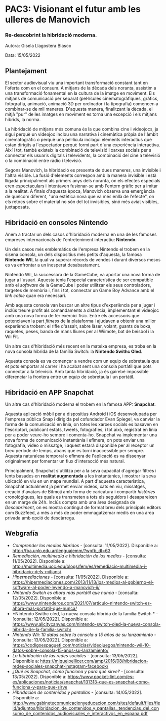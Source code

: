 # PAC3: Visionant el futur amb les ulleres de Manovich 

### Re-descobrint la hibridació moderna.

Autora: Gisela Llagostera Blasco 

Data: 15/05/2022

## Plantejament 
El sector audiovisual viu una important transformació constant tant en l'oferta com en el consum. A mitjans de la dècada dels noranta, assistim a una transformació fonamental en la cultura de la imatge en moviment. Els mitjans de comunicació per separat (pel·lícules cinematogràfiques, gràfics, fotografia, animació, animació 3D per ordinador i la tipografia) comencen a combinar-se de mil maneres. D'aquesta manera, finalitzant la dècada, el mitjà "pur" de les imatges en moviment es torna una excepció i els mitjans híbrids, la norma.

La hibridació de mitjans més comuna és la que combina cine i videojocs, ja sigui perquè un videojoc inclou una narrativa i cinemàtica pròpia de l'àmbit cinematogràfic o perquè una pel·lícula inclogui elements interactius que estan dirigits a l'espectador perquè formi part d'una experiència interactiva. Així i tot, també existeix la combinació de televisió i xarxes socials per a connectar els usuaris digitals i televidents, la combinació del cine a televisió o la combinació entre ràdio i televisió.

Segons Manovich, la hibridació es presenta de dues maneres, una invisible i l'altra visible. La fusió d'elements correspon amb la manera invisible i està lligada principalment als primers anys dels noranta, on els efectes especials eren espectaculars i intentaven fusionar-se amb l'entorn gràfic per a imitar a la realitat. A finals d'aquesta època, Manovich observa una emergència de quelcom diferent, "una estètica nova que va més enllà de l'efecte", on els retocs sobre el material no són del tot invisibles, sinó més aviat visibles, juxtaposats.


## Hibridació en consoles Nintendo 
Anem a tractar un dels casos d'hibridació moderna en una de les famoses empreses internacionals de l'entreteniment interactiu: **Nintendo**.

Un dels casos més emblemàtics de l'empresa Nintendo el trobem en la sisena consola, un dels dispositius més petits d'aquesta, la famosa **Nintendo WII**, la qual va superar rècords de vendes i durant diversos mesos es va enfrontar a un inesperat desabastament.

Nintendo WII, la successora de la GameCube, va aportar una nova forma de jugar a l'usuari. Aquesta tenia l'especial característica de ser compatible amb el *software* de la GameCube i poder utilitzar els seus controladors, targetes de memòria i, fins i tot, connectar un Game Boy Advance amb el *link cable* quan era necessari.

Amb aquesta consola van buscar un altre tipus d'experiència per a jugar i inclús treure profit als comandaments a distància, implementant el videojoc amb una nova forma de fer exercici físic. Entre els accessoris que potenciaven la part *fitness* de la plataforma i ajudaven a obtenir una millor experiència trobem: el rifle d'assalt, sabre làser, volant, guants de boxa, raquetes, peses, banda de mans lliures per al Wiimote, bat de beisbol i la Wii Fit.

Un altre cas d'hibridació més recent en la mateixa empresa, es troba en la nova consola híbrida de la família Switch: la **Nintendo Swithc Oled**.

Aquesta consola es va començar a vendre com un equip de sobretaula que et pots emportar al carrer i ha acabat sent una consola portàtil que pots connectar a la televisió. Amb tanta hibridació, ja és gairebé impossible diferenciar la frontera entre un equip de sobretaula i un portàtil.

## Hibridació en APP Snapchat

Un altre cas d'hibridació moderna el trobem en la famosa APP: **Snapchat**. 

Aquesta aplicació mòbil per a dispositius Android i iOS desenvolupada per l'empresa pública Snap i dirigida pel cofundador Evan Spiegel, va canviar la forma de la comunicació en línia, on totes les xarxes socials es basaven en l'escriptori, publicant estats, tweets, fotografies, i tot això, registrat en línia per a poder veure-ho sempre i comenta-ho. Snapchat va implementar una nova forma de comunicació instantània i efímera, on pots enviar una fotografia, vídeo o missatge, i aquest estarà disponible per al receptor un breu període de temps, abans que es torni inaccessible per sempre. Aquesta naturalesa temporal o efímera de l'aplicació es va dissenyar originalment per fomentar un flux d'interacció més natural.

Principalment, Snapchat s'utilitza per a la seva capacitat d'agregar filtres i lents basades en **realitat augmentada** a les instantànies, i mostrar la seva ubicació en viu en un mapa mundial. A part d'aquesta característica, Snapchat actualment ja permet enviar vídeos, xats en viu, missatges, creació d'avatars de Bitmoji amb forma de caricatura i compartir *històries* cronològiques, les quals es transmeten a tots els seguidors i desapareixen en un marge de 24h. Inclús compta amb una àrea designada de *Descobriment*, on es mostra contingut de format breu dels principals editors com Buzzfeed, a més a més de poder emmagatzemar medis en una àrea privada amb opció de descàrrega.

## Webgrafía
* *Comprender los medios híbridos* - [consulta: 11/05/2022]. Disponible a: http://fba.unlp.edu.ar/lenguajemm/?wpfb_dl=63 
* *Remediación, multimedia e hibridación de los medios* - [consulta: 11/05/2022]. Disponible a: http://multimedia.uoc.edu/blogs/fem/es/remediacio-multimedia-i-hibridacio-dels-mitjans/
* *Hipermediaciones* - [consulta: 11/05/2022]. Disponible a: https://hipermediaciones.com/2013/11/13/los-medios-al-gobierno-el-software-al-poder-leyendo-a-manovich-ii/  
* *Nintendo Switch es ahora más portátil que nunca* - [consulta: 12/05/2022]. Disponible a: https://www.nintenderos.com/2021/07/articulo-nintendo-switch-es-ahora-mas-portatil-que-nunca/
* *Nintendo Swithc oled, la nueva consola híbrida de la familia Switch * - [consulta: 12/05/2022]. Disponible a: https://www.allcitycanvas.com/nintendo-switch-oled-la-nueva-consola-hibrida-de-la-familia-switch/ 
* *Nintendo Wii: 10 datos sobre la consola a 15 años de su lanzamiento* - [consulta: 13/05/2022]. Disponible a: https://codigoespagueti.com/noticias/videojuegos/nintendo-wii-10-datos-sobre-consola-15-anos-su-lanzamiento/
* *La hibridación de las redes sociales* - [consulta: 13/05/2022]. Disponible a: https://miquelpellicer.com/amp/2016/08/hibridacion-redes-sociales-snapchat-instagram-facebook/ 
* *¿Qué és Snapchat, cómo funciona y para qué sirve?* - [consulta: 13/05/2022]. Disponible a: https://www.pocket-lint.com/es-es/aplicaciones/noticias/snapchat/131313-que-es-snapchat-como-funciona-y-para-que-sirve
* *Hibridación de contenidos y pantallas* - [consulta: 14/05/2022]. Disponible a: http://www.gabinetecomunicacionyeducacion.com/sites/default/files/field/adjuntos/hibridacion_de_contenidos_y_pantallas._tendencias_del_consumo_de_contenidos_audiovisuales_e_interactivos_en_espana.pdf
